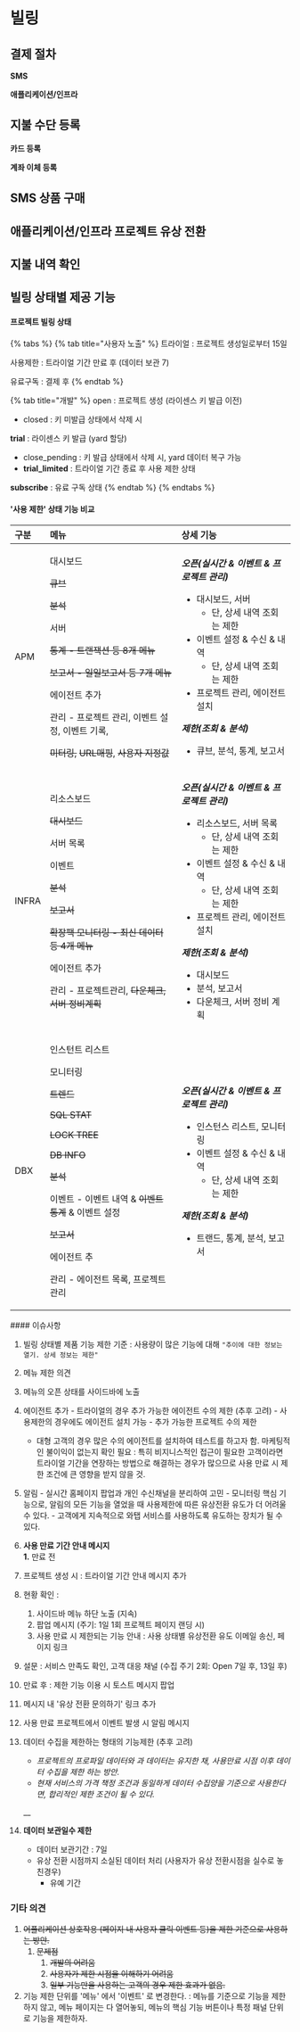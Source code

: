 # 빌링

## 결제 절차 <a id="user-content-&#xACB0;&#xC81C;-&#xC808;&#xCC28;"></a>

**SMS**

**애플리케이션/인프라**

## 지불 수단 등록 <a id="user-content-&#xC9C0;&#xBD88;-&#xC218;&#xB2E8;-&#xB4F1;&#xB85D;"></a>

**카드 등록**

**계좌 이체 등록**

## SMS 상품 구매 <a id="user-content-sms-&#xC0C1;&#xD488;-&#xAD6C;&#xB9E4;"></a>

## 애플리케이션/인프라 프로젝트 유상 전환 <a id="user-content-&#xC560;&#xD50C;&#xB9AC;&#xCF00;&#xC774;&#xC158;-&#xC778;&#xD504;&#xB77C;-&#xD504;&#xB85C;&#xC81D;&#xD2B8;-&#xC720;&#xC0C1;-&#xC804;&#xD658;"></a>

## 지불 내역 확인 <a id="user-content-&#xC9C0;&#xBD88;-&#xB0B4;&#xC5ED;-&#xD655;&#xC778;"></a>

## 빌링 상태별 제공 기능

#### **프로젝트 빌링 상태**

{% tabs %}
{% tab title="사용자 노출" %}
트라이얼 : 프로젝트 생성일로부터 15일 

사용제한 : 트라이얼 기간 만료 후 \(데이터 보관 7\)

유료구독 : 결제 후
{% endtab %}

{% tab title="개발" %}
open : 프로젝트 생성 \(라이센스 키 발급 이전\)

* closed : 키 미발급 상태에서 삭제 시

**trial** : 라이센스 키 발급 \(yard 할당\)

* close\_pending : 키 발급 상태에서 삭제 시, yard 데이터 복구 가능
* **trial\_limited** : 트라이얼 기간 종료 후 사용 제한 상태 

**subscribe** : 유료 구독 상태
{% endtab %}
{% endtabs %}

#### '사용 제한' 상태 기능 비교

<table>
  <thead>
    <tr>
      <th style="text-align:left">구분</th>
      <th style="text-align:left">메뉴</th>
      <th style="text-align:left">상세 기능</th>
    </tr>
  </thead>
  <tbody>
    <tr>
      <td style="text-align:left">APM</td>
      <td style="text-align:left">
        <p>대시보드</p>
        <p><del>큐브</del>
        </p>
        <p><del>분석</del>
        </p>
        <p>서버</p>
        <p><del>통계 - 트랜잭션 등 8개 메뉴</del>
        </p>
        <p><del>보고서 - 일일보고서 등 7개 메뉴</del>
        </p>
        <p>에이전트 추가</p>
        <p>관리 - 프로젝트 관리, 이벤트 설정, 이벤트 기록,</p>
        <p><del> 미터링,</del>  <del>URL매핑</del>, <del>사용자 지정값</del>
        </p>
      </td>
      <td style="text-align:left">
        <p><em><b>오픈(실시간 & 이벤트 & 프로젝트 관리)</b></em>
        </p>
        <ul>
          <li>대시보드, 서버
            <ul>
              <li>단, 상세 내역 조회는 제한</li>
            </ul>
          </li>
          <li>이벤트 설정 & 수신 & 내역
            <ul>
              <li>단, 상세 내역 조회는 제한</li>
            </ul>
          </li>
          <li>프로젝트 관리, 에이전트 설치</li>
        </ul>
        <p><em><b>제한(조회 & 분석)</b></em>
        </p>
        <ul>
          <li>큐브, 분석, 통계, 보고서</li>
        </ul>
        <p><em><b></b></em>
        </p>
        <p><em><b></b></em>
        </p>
      </td>
    </tr>
    <tr>
      <td style="text-align:left">INFRA</td>
      <td style="text-align:left">
        <p>리소스보드</p>
        <p><del>대시보드 </del>
        </p>
        <p>서버 목록</p>
        <p>이벤트</p>
        <p><del>분석</del>
        </p>
        <p><del>보고서</del>
        </p>
        <p><del>확장팩 모니터링 - 최신 데이터 등 4개 메뉴 </del>
        </p>
        <p>에이전트 추가</p>
        <p>관리 - 프로젝트관리, <del>다운체크,</del>  <del>서버 정비계획</del>
        </p>
      </td>
      <td style="text-align:left">
        <p><em><b>오픈(실시간 & 이벤트 & 프로젝트 관리)</b></em>
        </p>
        <ul>
          <li>리소스보드, 서버 목록
            <ul>
              <li>단, 상세 내역 조회는 제한</li>
            </ul>
          </li>
          <li>이벤트 설정 & 수신 & 내역
            <ul>
              <li>단, 상세 내역 조회는 제한</li>
            </ul>
          </li>
          <li>프로젝트 관리, 에이전트 설치</li>
        </ul>
        <p><em><b>제한(조회 & 분석)</b></em>
        </p>
        <ul>
          <li>대시보드</li>
          <li>분석, 보고서</li>
          <li>다운체크, 서버 정비 계획</li>
        </ul>
        <p><em><b></b></em>
        </p>
        <p></p>
      </td>
    </tr>
    <tr>
      <td style="text-align:left">DBX</td>
      <td style="text-align:left">
        <p>인스턴트 리스트</p>
        <p>모니터링</p>
        <p><del>트렌드</del>
        </p>
        <p><del>SQL STAT </del>
        </p>
        <p><del>LOCK TREE</del>
        </p>
        <p><del>DB INFO</del>
        </p>
        <p><del>분석</del>
        </p>
        <p>이벤트 - 이벤트 내역 & <del>이벤트 통계</del> & 이벤트 설정</p>
        <p><del>보고서</del>
        </p>
        <p>에이전트 추</p>
        <p>관리 - 에이전트 목록, 프로젝트 관리</p>
      </td>
      <td style="text-align:left">
        <p><em><b>오픈(실시간 & 이벤트 & 프로젝트 관리)</b></em>
        </p>
        <ul>
          <li>인스턴스 리스트, 모니터링</li>
          <li>이벤트 설정 & 수신 & 내역
            <ul>
              <li>단, 상세 내역 조회는 제한</li>
            </ul>
          </li>
        </ul>
        <p><em><b>제한(조회 & 분석)</b></em>
        </p>
        <ul>
          <li>트랜드, 통계, 분석, 보고서</li>
        </ul>
        <p></p>
      </td>
    </tr>
  </tbody>
</table>####  이슈사항 

1. 빌링 상태별 제품 기능 제한 기준 : 사용량이 많은 기능에 대해 `"추이에 대한 정보는 열기. 상세 정보는 제한"`
2.  메뉴 제한 의견  
   1. 메뉴의 오픈 상태를 사이드바에 노출

3. 에이전트 추가  - 트라이얼의 경우 추가 가능한 에이전트 수의 제한 \(추후 고려\) - 사용제한의 경우에도 에이전트 설치 가능  - 추가 가능한 프로젝트 수의 제한 
   * 대형 고객의 경우 많은 수의 에이전트를 설치하여 테스트를 하고자 함. 마케팅적인 불이익이 없는지 확인 필요 : 특히 비지니스적인 접근이 필요한 고객이라면 트라이얼 기간을 연장하는 방법으로 해결하는 경우가 많으므로 사용 만료 시 제한 조건에 큰 영향을 받지 않을 것.  
4. 알림  - 실시간 홈페이지 팝업과 개인 수신채널을 분리하여 고민 - 모니터링 핵심 기능으로, 알림의 모든 기능을 열었을 때 사용제한에 따른 유상전환 유도가 더 어려울 수 있다.  - 고객에게 지속적으로 와탭 서비스를 사용하도록 유도하는 장치가 될 수 있다.  
5.  **사용 만료 기간 안내 메시지  
   1.** 만료 전

   1. 프로젝트 생성 시 : 트라이얼 기간 안내 메시지 추가
   2. 현황 확인 : 
      1. 사이드바 메뉴 하단 노출 \(지속\)
      2. 팝업 메시지 \(주기: 1일 1회 프로젝트 페이지 랜딩 시\)
      3. 사용 만료 시 제한되는 기능 안내 : 사용 상태별 유상전환 유도 이메일 송신, 페이지 링크
   3. 설문 : 서비스 만족도 확인, 고객 대응 채널 \(수집 주기 2회: Open 7일 후,  13일 후\)



   2. 만료 후 : 제한 기능 이용 시 토스트 메시지 팝업 

   1. 메시지 내 '유상 전환 문의하기' 링크 추가
   2. 사용 만료 프로젝트에서 이벤트 발생 시 알림 메시지 

6. 데이터 수집을 제한하는 형태의 기능제한 \(추후 고려\)

   * _프로젝트의 프로파일 데이터와 과 데이터는 유지한 채, 사용만료 시점 이후 데이터 수집을 제한 하는 방안._ 
   * _현재 서비스의 가격 책정 조건과 동일하게 데이터 수집양을 기준으로 사용한다면, 합리적인 제한 조건이 될 수 있다._

   \_\_

7. **데이터 보관일수 제한** 
   * 데이터 보관기간 : 7일 
   * 유상 전환 시점까지 소실된 데이터 처리 \(사용자가 유상 전환시점을 실수로 놓친경우\)
     * 유예 기간 

### 기타 의견 

1. ~~어플리케이션 상호작용 \(페이지 내 사용자 클릭 이벤트 등\)을 제한 기준으로 사용하는 방안.~~
   1. ~~문제점~~ 
      1. ~~개발의 어려움~~
      2. ~~사용자가 제한 시점을 이해하기 어려움~~
      3. ~~일부 기능만을 사용하는 고객의 경우 제한 효과가 없음.~~ 
2. 기능 제한 단위를 '메뉴' 에서 '이벤트' 로 변경한다. : 메뉴를 기준으로 기능을 제한하지 않고, 메뉴 페이지는 다 열어놓되, 메뉴의 핵심 기능 버튼이나 특정 패널 단위로 기능을 제한하자.











